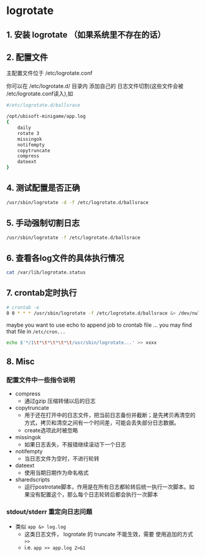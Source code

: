 # logrotate

## 1. 安装 logrotate （如果系统里不存在的话）

## 2.  配置文件 

主配置文件位于 /etc/logrotate.conf

你可以在 /etc/logrotate.d/ 目录内 添加自己的 日志文件切割(这些文件会被 /etc/logrotate.conf读入),如

```bash
#/etc/logrotate.d/ballsrace

/opt/ubisoft-minigame/app.log
{
    daily
    rotate 3
    missingok
    notifempty
    copytruncate 
    compress
    dateext
}
``` 

## 4. 测试配置是否正确

```bash
/usr/sbin/logrotate -d -f /etc/logrotate.d/ballsrace
```

## 5. 手动强制切割日志

```bash
/usr/sbin/logrotate -f /etc/logrotate.d/ballsrace
```

## 6. 查看各log文件的具体执行情况

```bash
cat /var/lib/logrotate.status
```

## 7. crontab定时执行

```bash
# crontab -e
0 0 * * * /usr/sbin/logrotate -f /etc/logrotate.d/ballsrace &> /dev/null
```

maybe you want to use echo to append job to crontab file ...  you may find that file in `/etc/cron...`

```bash
echo $'*/1\t*\t*\t*\t*\t/usr/sbin/logrotate...' >> xxxx
```

## 8. Misc

### 配置文件中一些指令说明

 - compress                                   
    - 通过gzip 压缩转储以后的日志
 - copytruncate                              
    - 用于还在打开中的日志文件，把当前日志备份并截断；是先拷贝再清空的方式，拷贝和清空之间有一个时间差，可能会丢失部分日志数据。
    - create选项此时被忽略
 - missingok                                 
    - 如果日志丢失，不报错继续滚动下一个日志
 - notifempty                               
    - 当日志文件为空时，不进行轮转
 - dateext                                  
    - 使用当期日期作为命名格式
 - sharedscripts                           
    - 运行postrotate脚本，作用是在所有日志都轮转后统一执行一次脚本。如果没有配置这个，那么每个日志轮转后都会执行一次脚本


### stdout/stderr 重定向日志问题

 - 类似 `app &> log.log`
    - 这类日志文件， logrotate 的 truncate 不能生效，需要 使用追加的方式  `>>`
    - i.e. `app >> app.log 2>&1`




